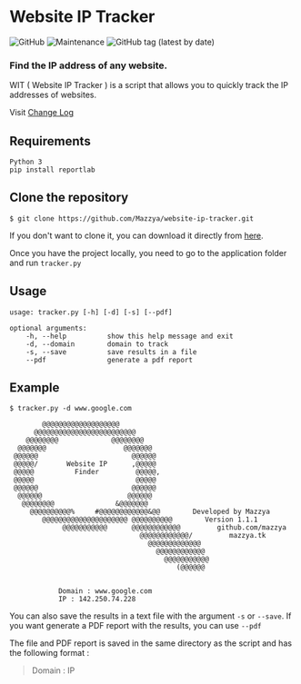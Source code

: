 # Website IP Tracker
![GitHub](https://img.shields.io/github/license/mazzya/website-ip-tracker) ![Maintenance](https://img.shields.io/badge/Maintained%3F-yes-green.svg?) ![GitHub tag (latest by date)](https://img.shields.io/github/v/tag/mazzya/website-ip-tracker)
### Find the IP address of any website.
WIT ( Website IP Tracker ) is a script that allows you to quickly track the IP addresses of websites.

Visit [Change Log](https://github.com/Mazzya/website-ip-tracker/blob/main/CHANGELOG.md)
## Requirements
```
Python 3
pip install reportlab
```
## Clone the repository
```
$ git clone https://github.com/Mazzya/website-ip-tracker.git
```
If you don't want to clone it, you can download it directly from [here](https://github.com/Mazzya/website-ip-tracker/releases).

Once you have the project locally, you need to go to the application folder and run ```tracker.py```
## Usage
```
usage: tracker.py [-h] [-d] [-s] [--pdf]

optional arguments:
    -h, --help          show this help message and exit
    -d, --domain        domain to track
    -s, --save          save results in a file
    --pdf               generate a pdf report
```
## Example
```
$ tracker.py -d www.google.com

        @@@@@@@@@@@@@@@@@@@
      @@@@@@@@@@@@@@@@@@@@@@@@@
    @@@@@@@@             @@@@@@@@
  @@@@@@@                   @@@@@@@
 @@@@@@                       @@@@@@
 @@@@@/       Website IP      ,@@@@@
 @@@@@          Finder         @@@@@,
 @@@@@                         @@@@@
 @@@@@@                       @@@@@@
  @@@@@@                     @@@@@@
   @@@@@@@@               &@@@@@@@
     @@@@@@@@@@%     #@@@@@@@@@@@@&@@        Developed by Mazzya
        @@@@@@@@@@@@@@@@@@@@@ @@@@@@@@@@        Version 1.1.1
             @@@@@@@@@@@      @@@@@@@@@@@@         github.com/mazzya
                                @@@@@@@@@@@@/         mazzya.tk
                                  @@@@@@@@@@@@@
                                    @@@@@@@@@@@@
                                      @@@@@@@@@@@
                                         (@@@@@@


            Domain : www.google.com
            IP : 142.250.74.228
```
You can also save the results in a text file with the argument ```-s``` or ```--save```.  If you want generate a PDF report with the results, you can use ```--pdf```

The file and PDF report is saved in the same directory as the script and has the following format :
> Domain : IP
